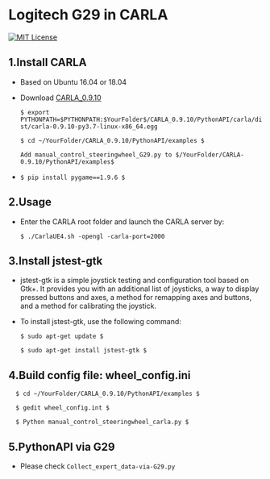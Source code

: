 Logitech G29 in CARLA
======

[![MIT License](https://img.shields.io/badge/license-MIT-blue.svg)](LICENSE.md)



## 1.Install CARLA
* Based on Ubuntu 16.04 or 18.04
* Download  [CARLA_0.9.10](https://github.com/carla-simulator/carla/releases)

    `$ export PYTHONPATH=$PYTHONPATH:$YourFolder$/CARLA_0.9.10/PythonAPI/carla/dist/carla-0.9.10-py3.7-linux-x86_64.egg`
    
    `$ cd ~/YourFolder/CARLA_0.9.10/PythonAPI/examples $`
    
    `Add manual_control_steeringwheel_G29.py to $/YourFolder/CARLA-0.9.10/PythonAPI/examples$`
* `$ pip install pygame==1.9.6 $`


## 2.Usage
* Enter the CARLA root folder and launch the CARLA server by:

    `$ ./CarlaUE4.sh -opengl -carla-port=2000`
## 3.Install jstest-gtk


* jstest-gtk is a simple joystick testing and configuration tool based on Gtk+. It provides you with an additional list of joysticks, a way to display pressed buttons and axes, a method for remapping axes and buttons, and a method for calibrating the joystick. 

* To install jstest-gtk, use the following command:

     `$ sudo apt-get update $`

     `$ sudo apt-get install jstest-gtk $`

## 4.Build config file: wheel_config.ini
      $ cd ~/YourFolder/CARLA_0.9.10/PythonAPI/examples $

      $ gedit wheel_config.int $

      $ Python manual_control_steeringwheel_carla.py $

## 5.PythonAPI via G29
* Please check `Collect_expert_data-via-G29.py`

